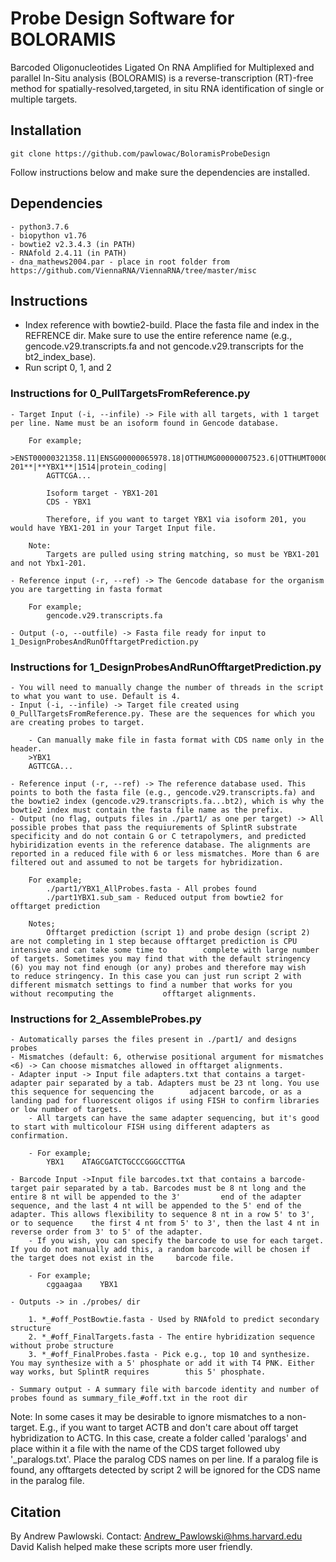 # Probe Design Software for BOLORAMIS
Barcoded Oligonucleotides Ligated On RNA Amplified for Multiplexed and parallel In-Situ analysis (BOLORAMIS) is a reverse-transcription (RT)-free method for spatially-resolved,targeted, in situ RNA identification of single or multiple targets.

## Installation
```
git clone https://github.com/pawlowac/BoloramisProbeDesign
```
Follow instructions below and make sure the dependencies are installed.

## Dependencies

	- python3.7.6
	- biopython v1.76
	- bowtie2 v2.3.4.3 (in PATH)
	- RNAfold 2.4.11 (in PATH)
	- dna_mathews2004.par - place in root folder from https://github.com/ViennaRNA/ViennaRNA/tree/master/misc

## Instructions
- Index reference with bowtie2-build. Place the fasta file and index in the REFRENCE dir. Make sure to use the entire reference name (e.g., gencode.v29.transcripts.fa and not gencode.v29.transcripts for the bt2_index_base).
- Run script 0, 1, and 2



### Instructions for 0_PullTargetsFromReference.py

	- Target Input (-i, --infile) -> File with all targets, with 1 target per line. Name must be an isoform found in Gencode database.

		For example;
			>ENST00000321358.11|ENSG00000065978.18|OTTHUMG00000007523.6|OTTHUMT00000019786.2|**YBX1-201**|**YBX1**|1514|protein_coding|
			AGTTCGA...

			Isoform target - YBX1-201
			CDS - YBX1

			Therefore, if you want to target YBX1 via isoform 201, you would have YBX1-201 in your Target Input file.

		Note:
			Targets are pulled using string matching, so must be YBX1-201 and not Ybx1-201.

	- Reference input (-r, --ref) -> The Gencode database for the organism you are targetting in fasta format

		For example;
			gencode.v29.transcripts.fa

	- Output (-o, --outfile) -> Fasta file ready for input to 1_DesignProbesAndRunOfftargetPrediction.py



### Instructions for 1_DesignProbesAndRunOfftargetPrediction.py

	- You will need to manually change the number of threads in the script to what you want to use. Default is 4.
	- Input (-i, --infile) -> Target file created using 0_PullTargetsFromReference.py. These are the sequences for which you are creating probes to target.

		- Can manually make file in fasta format with CDS name only in the header.
		>YBX1
		AGTTCGA...

	- Reference input (-r, --ref) -> The reference database used. This points to both the fasta file (e.g., gencode.v29.transcripts.fa) and the bowtie2 index (gencode.v29.transcripts.fa...bt2), which is why the bowtie2 index must contain the fasta file name as the prefix.
	- Output (no flag, outputs files in ./part1/ as one per target) -> All possible probes that pass the requiurements of SplintR substrate specificity and do not contain G or C tetrapolymers, and predicted hybiridization events in the reference database. The alignments are reported in a reduced file with 6 or less mismatches. More than 6 are filtered out and assumed to not be targets for hybridization.

		For example;
			./part1/YBX1_AllProbes.fasta - All probes found
			./part1YBX1.sub_sam - Reduced output from bowtie2 for offtarget prediction

		Notes;
			Offtarget prediction (script 1) and probe design (script 2) are not completing in 1 step because offtarget prediction is CPU intensive and can take some time to 		complete with large number of targets. Sometimes you may find that with the default stringency (6) you may not find enough (or any) probes and therefore may wish 		to reduce stringency. In this case you can just run script 2 with different mismatch settings to find a number that works for you without recomputing the 			offtarget alignments.



### Instructions for 2_AssembleProbes.py

	- Automatically parses the files present in ./part1/ and designs probes
	- Mismatches (default: 6, otherwise positional argument for mismatches <6) -> Can choose mismatches allowed in offtarget alignments.
	- Adapter input -> Input file adapters.txt that contains a target-adapter pair separated by a tab. Adapters must be 23 nt long. You use this sequence for sequencing the 		adjacent barcode, or as a landing pad for fluorescent oligos if using FISH to confirm libraries or low number of targets.
		- All targets can have the same adapter sequencing, but it's good to start with multicolour FISH using different adapters as confirmation.

		- For example;
			YBX1	ATAGCGATCTGCCCGGGCCTTGA

	- Barcode Input ->Input file barcodes.txt that contains a barcode-target pair separated by a tab. Barcodes must be 8 nt long and the entire 8 nt will be appended to the 3' 		end of the adapter sequence, and the last 4 nt will be appended to the 5' end of the adapter. This allows flexibility to sequence 8 nt in a row 5' to 3', or to sequence 	the first 4 nt from 5' to 3', then the last 4 nt in reverse order from 3' to 5' of the adapter.
		- If you wish, you can specify the barcode to use for each target. If you do not manually add this, a random barcode will be chosen if the target does not exist in the 	barcode file.

		- For example;
			cggaagaa	YBX1

	- Outputs -> in ./probes/ dir

		1. *_#off_PostBowtie.fasta - Used by RNAfold to predict secondary structure
		2. *_#off_FinalTargets.fasta - The entire hybridization sequence without probe structure
		3. *_#off_FinalProbes.fasta - Pick e.g., top 10 and synthesize. You may synthesize with a 5' phosphate or add it with T4 PNK. Either way works, but SplintR requires 		this 5' phosphate.

	- Summary output - A summary file with barcode identity and number of probes found as summary_file_#off.txt in the root dir



Note:
	In some cases it may be desirable to ignore mismatches to a non-target. E.g., if you want to target ACTB and don't care about off target hybridization to ACTG. In this case, create a folder called 'paralogs' and place within it a file with the name of the CDS target followed uby '_paralogs.txt'. Place the paralog CDS names on per line. If a paralog file is found, any offtargets detected by script 2 will be ignored for the CDS name in the paralog file. 

## Citation

By Andrew Pawlowski.
Contact: Andrew_Pawlowski@hms.harvard.edu
David Kalish helped make these scripts more user friendly.
